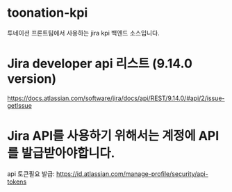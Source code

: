 # toonation-kpi
투네이션 프론트팀에서 사용하는 jira kpi 백엔드 소스입니다.

# Jira developer api 리스트 (9.14.0 version)
https://docs.atlassian.com/software/jira/docs/api/REST/9.14.0/#api/2/issue-getIssue


# Jira API를 사용하기 위해서는 계정에 API를 발급받아야합니다.
api 토큰필요 발급: https://id.atlassian.com/manage-profile/security/api-tokens
